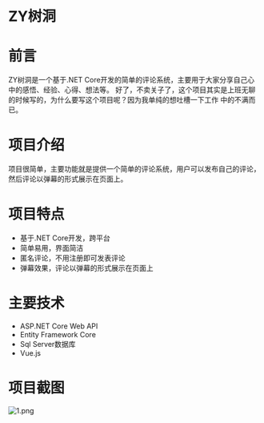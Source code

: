 # ZY树洞
# 前言
ZY树洞是一个基于.NET Core开发的简单的评论系统，主要用于大家分享自己心中的感悟、经验、心得、想法等。
好了，不卖关子了，这个项目其实是上班无聊的时候写的，为什么要写这个项目呢？因为我单纯的想吐槽一下工作
中的不满而已。

# 项目介绍
项目很简单，主要功能就是提供一个简单的评论系统，用户可以发布自己的评论，然后评论以弹幕的形式展示在页面上。

# 项目特点
- 基于.NET Core开发，跨平台
- 简单易用，界面简洁
- 匿名评论，不用注册即可发表评论
- 弹幕效果，评论以弹幕的形式展示在页面上

# 主要技术
- ASP.NET Core Web API
- Entity Framework Core
- Sql Server数据库
- Vue.js

# 项目截图
![1.png](https://www.pljzy.top/media/photofraphy/1dd68d7f25886dac.jpg)
